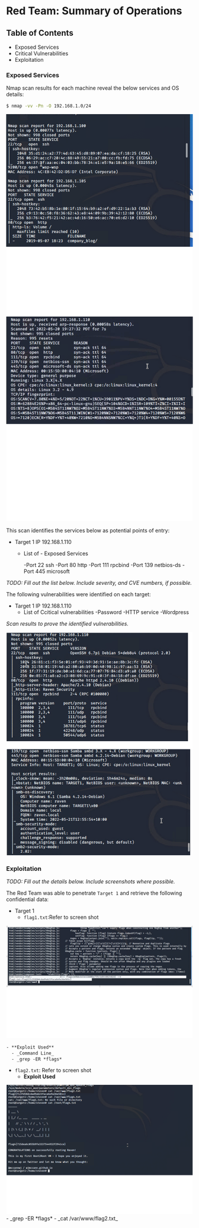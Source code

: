 # Red Team: Summary of Operations

## Table of Contents
- Exposed Services
- Critical Vulnerabilities
- Exploitation

### Exposed Services

Nmap scan results for each machine reveal the below services and OS details:

```bash
$ nmap -vv -Pn -O 192.168.1.0/24
```
<img src="Images/Scan_Ouput_POE.png">





<img src="Images/Scan_Ouput_POE_110.png">


This scan identifies the services below as potential points of entry:
- Target 1 IP 192.168.1.110
  - List of  - Exposed Services
    
      -Port 22 ssh
      -Port 80 http
      -Port 111 rpcbind
      -Port 139 netbios-ds
      -Port 445 microsoft

_TODO: Fill out the list below. Include severity, and CVE numbers, if possible._

The following vulnerabilities were identified on each target:
- Target 1 IP 192.168.1.110
  - List of Ccitical vulnerabilities
    -Password
    -HTTP service 
    -Wordpress 


_Scan results to prove the identified vulnerabilities._



<img src="Images/Scan_Vulner_Identified.png">

### Exploitation
_TODO: Fill out the details below. Include screenshots where possible._

The Red Team was able to penetrate `Target 1` and retrieve the following confidential data:
- Target 1
  - `flag1.txt`:Refer to screen shot

<img src="Images/Flag1_and_Flag2.png">

    - **Exploit Used**
      - _Command Line_
      - _grep -ER *flags*

  - `flag2.txt`: Refer to screen shot
    - **Exploit Used**
<img src="Images/MySql_Flag2.png">
      - _grep -ER *flags*
      - _cat /var/www/flag2.txt_
